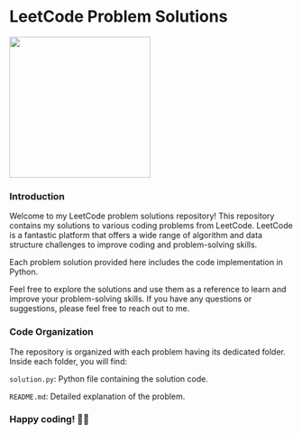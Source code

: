 # LeetCode Problem Solutions
<img src="https://upload.wikimedia.org/wikipedia/commons/1/19/LeetCode_logo_black.png" style="width: 250px; height: 250px;">


### Introduction
Welcome to my LeetCode problem solutions repository! This repository contains my solutions to various coding problems from LeetCode. LeetCode is a fantastic platform that offers a wide range of algorithm and data structure challenges to improve coding and problem-solving skills.

Each problem solution provided here includes the code implementation in Python. 

Feel free to explore the solutions and use them as a reference to learn and improve your problem-solving skills. If you have any questions or suggestions, please feel free to reach out to me.

### Code Organization
The repository is organized with each problem having its dedicated folder. Inside each folder, you will find:

`solution.py`: Python file containing the solution code.

`README.md`: Detailed explanation of the problem.

### Happy coding! 🎉🎉
